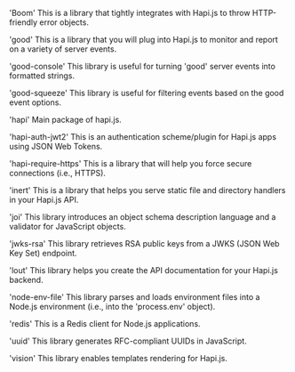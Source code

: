 'Boom'
This is a library that tightly integrates with Hapi.js to throw HTTP-friendly error objects.

'good'
This is a library that you will plug into Hapi.js to monitor and report on a variety of server events.

'good-console'
This library is useful for turning 'good' server events into formatted strings.

'good-squeeze'
This library is useful for filtering events based on the good event options.

'hapi'
Main package of hapi.js.

'hapi-auth-jwt2'
This is an authentication scheme/plugin for Hapi.js apps using JSON Web Tokens.

'hapi-require-https'
This is a library that will help you force secure connections (i.e., HTTPS).

'inert'
This is a library that helps you serve static file and directory handlers in your Hapi.js API.

'joi'
This library introduces an object schema description language and a validator for JavaScript objects.

'jwks-rsa'
This library retrieves RSA public keys from a JWKS (JSON Web Key Set) endpoint.

'lout'
This library helps you create the API documentation for your Hapi.js backend.

'node-env-file'
This library parses and loads environment files into a Node.js environment (i.e., into the 'process.env' object).

'redis'
This is a Redis client for Node.js applications.

'uuid'
This library generates RFC-compliant UUIDs in JavaScript.

'vision'
This library enables templates rendering for Hapi.js.

